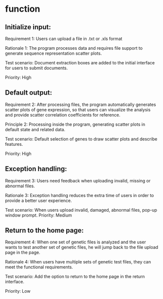 # function
## Initialize input:
Requirement 1: Users can upload a file in .txt or .xls format

Rationale 1: The program processes data and requires file support to generate sequence representation scatter plots.

Test scenario: Document extraction boxes are added to the initial interface for users to submit documents.

Priority: High

## Default output:
Requirement 2: After processing files, the program automatically generates scatter plots of gene expression, so that users can visualize the analysis and provide scatter correlation coefficients for reference.

Principle 2: Processing inside the program, generating scatter plots in default state and related data.

Test scenario: Default selection of genes to draw scatter plots and describe features.

Priority: High

## Exception handling:
Requirement 3: Users need feedback when uploading invalid, missing or abnormal files.

Rationale 3: Exception handling reduces the extra time of users in order to provide a better user experience.

Test scenario: When users upload invalid, damaged, abnormal files, pop-up window prompt.
Priority: Medium

## Return to the home page:
Requirement 4: When one set of genetic files is analyzed and the user wants to test another set of genetic files, he will jump back to the file upload page in the page.

Rationale 4: When users have multiple sets of genetic test files, they can meet the functional requirements.

Test scenario: Add the option to return to the home page in the return interface.

Priority: Low